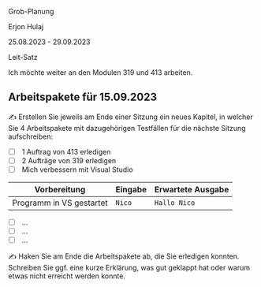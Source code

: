 Grob-Planung

Erjon Hulaj

25.08.2023 - 29.09.2023

Leit-Satz

Ich möchte weiter an den Modulen 319 und 413 arbeiten.

## Arbeitspakete für 15.09.2023

✍️ Erstellen Sie jeweils am Ende einer Sitzung ein neues Kapitel, in welcher Sie 4 Arbeitspakete mit dazugehörigen Testfällen für die nächste Sitzung aufschreiben:

- [ ]  1 Auftrag von 413 erledigen
- [ ]  2 Aufträge von 319 erledigen
- [ ]  Mich verbessern mit Visual Studio 

| Vorbereitung             | Eingabe | Erwartete Ausgabe |
| ------------------------ | ------- | ----------------- |
| Programm in VS gestartet | `Nico`  | `Hallo Nico`      |

- [ ]  ...
- [ ]  ...
- [ ]  ...

✍️ Haken Sie am Ende die Arbeitspakete ab, die Sie erledigen konnten. Schreiben Sie ggf. eine kurze Erklärung, was gut geklappt hat oder warum etwas nicht erreicht werden konnte.

